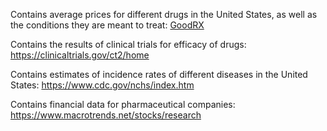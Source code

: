 Contains average prices for different drugs in the United States, as well as the conditions they are meant to treat: [GoodRX](https://www.goodrx.com/)

Contains the results of clinical trials for efficacy of drugs:
https://clinicaltrials.gov/ct2/home

Contains estimates of incidence rates of different diseases in the United States:
https://www.cdc.gov/nchs/index.htm

Contains financial data for pharmaceutical companies:
https://www.macrotrends.net/stocks/research
